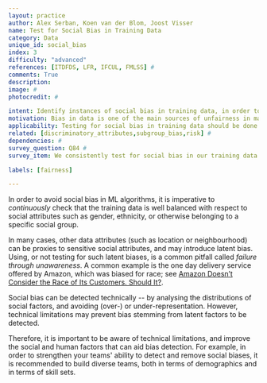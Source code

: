 ```yaml
---
layout: practice
author: Alex Serban, Koen van der Blom, Joost Visser
name: Test for Social Bias in Training Data
category: Data
unique_id: social_bias
index: 3
difficulty: "advanced"
references: [ITDFDS, LFR, IFCUL, FMLSS] #
comments: True
description:
image: #
photocredit: #

intent: Identify instances of social bias in training data, in order to counteract the effects of bias in trained and deployed models.
motivation: Bias in data is one of the main sources of unfairness in machine learning applications. Responsible use of machine learning requires that developers counteract unfairness, starting with identifying the sources of bias. #
applicability: Testing for social bias in training data should be done whenever an application processes data with personal information, or related to users. Note that personal data can have explicit fields for gender, ethnicity, etc, -- but also seemingly innocuous data such as location, name, or even hobbies might implicitly encode social traits.  #
related: [discriminatory_attributes,subgroup_bias,risk] #
dependencies: #
survey_question: Q84 #
survey_item: We consistently test for social bias in our training data (regarding e.g. gender or ethnicity).

labels: [fairness]

---
```


In order to avoid social bias in ML algorithms, it is imperative to *continuously* check that the training data is well balanced with respect to social attributes such as gender, ethnicity, or otherwise belonging to a specific social group.

In many cases, other data attributes (such as location or neighbourhood) can be proxies to sensitive social attributes, and may introduce latent bias.
Using, or not testing for such latent biases, is a common pitfall called *failure through unawareness*. A common example is the one day delivery service offered by Amazon, which was biased for race; see <a href="https://www.bloomberg.com/graphics/2016-amazon-same-day/">Amazon Doesn’t Consider the Race of Its Customers. Should It?</a>.

Social bias can be detected technically -- by analysing the distributions of social factors, and avoiding (over-) or under-representation.
However, technical limitations may prevent bias stemming from latent factors to be detected.


Therefore, it is important to be aware of technical limitations, and improve the social and human factors that can aid bias detection.
For example, in order to strengthen your teams' ability to detect and remove social biases, it is recommended to build diverse teams, both in terms of demographics and in terms of skill sets.
